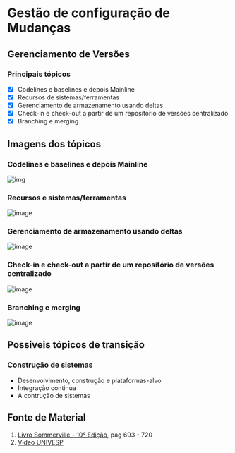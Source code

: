 # Gestão de configuração de Mudanças 
## Gerenciamento de Versões
### Principais tópicos 
- [x] Codelines e baselines e depois Mainline 
- [x] Recursos de sistemas/ferramentas
- [x] Gerenciamento de armazenamento usando deltas
- [x] Check-in e check-out a partir de um repositório de versões centralizado
- [x] Branching e merging

## Imagens dos tópicos
### Codelines e baselines e depois Mainline
![img](https://user-images.githubusercontent.com/83725413/117592492-1b904e80-b10f-11eb-873c-954307b1cfeb.png)

### Recursos e sistemas/ferramentas
![image](https://user-images.githubusercontent.com/83725413/117594084-cefb4200-b113-11eb-9d43-22f719d0c138.png)

### Gerenciamento de armazenamento usando deltas
![image](https://user-images.githubusercontent.com/83725413/117592682-e5070380-b10f-11eb-9b1e-e868f879dfa6.png)

### Check-in e check-out a partir de um repositório de versões centralizado
![image](https://user-images.githubusercontent.com/83725413/117593102-598e7200-b111-11eb-9aa8-320b23fdb604.png)

### Branching e merging
![image](https://user-images.githubusercontent.com/83725413/117592608-9a858700-b10f-11eb-99f1-18e6d859cdb9.png)

## Possiveis tópicos de transição
### Construção de sistemas
* Desenvolvimento, construção e plataformas-alvo
* Integração continua
* A contrução de sistemas
## Fonte de Material
1. [Livro Sommerville - 10° Edição](https://plataforma.bvirtual.com.br/Leitor/Publicacao/168127/pdf/0), pag 693 - 720
1. [Video UNIVESP](https://www.youtube.com/watch?v=Rflg8-dBd_c&list=PLdA-IY45yXWqQa6lwj1HQOb8Iobwmos-B&index=2&ab_channel=UNIVESP)
